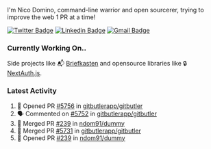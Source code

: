 
I'm Nico Domino, command-line warrior and open sourcerer, trying to improve the web 1 PR at a time!

[![Twitter Badge](https://img.shields.io/badge/-@ndom91-1ca0f1?style=flat-square&labelColor=1ca0f1&logo=twitter&logoColor=white&link=https://twitter.com/ndom91)](https://twitter.com/ndom91) [![Linkedin Badge](https://img.shields.io/badge/-ndom91-blue?style=flat-square&logo=Linkedin&logoColor=white&link=https://www.linkedin.com/in/ndom91/)](https://www.linkedin.com/in/ndom91/) [![Gmail Badge](https://img.shields.io/badge/-yo@ndo.dev-c14438?style=flat-square&logo=mail.ru&logoColor=white&link=mailto:yo@ndo.dev)](mailto:yo@ndo.dev)

### Currently Working On..

Side projects like 📬 [Briefkasten](https://briefkastenhq.com) and opensource libraries like 🔒 [NextAuth.js](https://github.com/nextauthjs/next-auth).

<!--START_SECTION_PROFILE_VIEWS:readme-info-->
<!--END_SECTION_PROFILE_VIEWS:readme-info-->

<!--START_SECTION_DAILY_COMMIT:readme-info-->
<!--END_SECTION_DAILY_COMMIT:readme-info-->

<!--START_SECTION_WEEKLY_COMMIT:readme-info-->
<!--END_SECTION_WEEKLY_COMMIT:readme-info-->

### Latest Activity

<!--START_SECTION:activity-->
1. 💪 Opened PR [#5756](https://github.com/gitbutlerapp/gitbutler/pull/5756) in [gitbutlerapp/gitbutler](https://github.com/gitbutlerapp/gitbutler)
2. 🗣 Commented on [#5752](https://github.com/gitbutlerapp/gitbutler/issues/5752#issuecomment-2522577904) in [gitbutlerapp/gitbutler](https://github.com/gitbutlerapp/gitbutler)
3. 🎉 Merged PR [#239](https://github.com/ndom91/dummy/pull/239) in [ndom91/dummy](https://github.com/ndom91/dummy)
4. 🎉 Merged PR [#5731](https://github.com/gitbutlerapp/gitbutler/pull/5731) in [gitbutlerapp/gitbutler](https://github.com/gitbutlerapp/gitbutler)
5. 💪 Opened PR [#239](https://github.com/ndom91/dummy/pull/239) in [ndom91/dummy](https://github.com/ndom91/dummy)
<!--END_SECTION:activity-->
